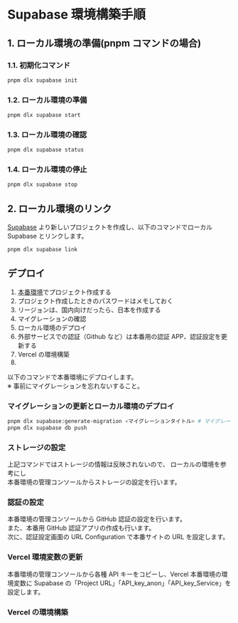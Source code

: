 # Supabase 環境構築手順

## 1. ローカル環境の準備(pnpm コマンドの場合)

### 1.1. 初期化コマンド

```bash
pnpm dlx supabase init
```

### 1.2. ローカル環境の準備

```bash
pnpm dlx supabase start
```

### 1.3. ローカル環境の確認

```bash
pnpm dlx supabase status
```

### 1.4. ローカル環境の停止

```bash
pnpm dlx supabase stop
```

## 2. ローカル環境のリンク

[Supabase](https://supabase.com/) より新しいプロジェクトを作成し、以下のコマンドでローカル Supabase とリンクします。

```bash
pnpm dlx supabase link
```

## デプロイ

1. [本番環境](https://supabase.com/)でプロジェクト作成する
2. プロジェクト作成したときのパスワードはメモしておく
3. リージョンは、国内向けだったら、日本を作成する
4. マイグレーションの確認
5. ローカル環境のデプロイ
6. 外部サービスでの認証（Github など）は本番用の認証 APP、認証設定を更新する
7. Vercel の環境構築
8.

以下のコマンドで本番環境にデプロイします。  
※ 事前にマイグレーションを忘れないすること。

### マイグレーションの更新とローカル環境のデプロイ

```bash
pnpm dlx supabase:generate-migration <マイグレーションタイトル> # マイグレーションしてない場合
pnpm dlx supabase db push
```

### ストレージの設定

上記コマンドではストレージの情報は反映されないので、
ローカルの環境を参考にし  
本番環境の管理コンソールからストレージの設定を行います。

### 認証の設定

本番環境の管理コンソールから GitHub 認証の設定を行います。  
また、本番用 GitHub 認証アプリの作成も行います。  
次に、認証設定画面の URL Configuration で本番サイトの URL を設定します。

### Vercel 環境変数の更新

本番環境の管理コンソールから各種 API キーをコピーし、Vercel 本番環境の環境変数に Supabase の「Project URL」「API_key_anon」「API_key_Service」を設定します。

### Vercel の環境構築
